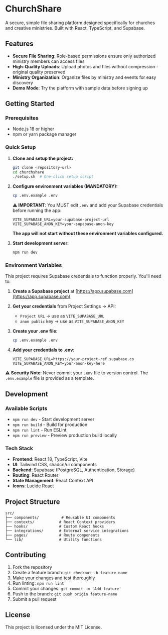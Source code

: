 
# ChurchShare

A secure, simple file sharing platform designed specifically for churches and creative ministries. Built with React, TypeScript, and Supabase.

## Features

- **Secure File Sharing**: Role-based permissions ensure only authorized ministry members can access files
- **High-Quality Uploads**: Upload photos and files without compression - original quality preserved
- **Ministry Organization**: Organize files by ministry and events for easy discovery
- **Demo Mode**: Try the platform with sample data before signing up

## Getting Started

### Prerequisites

- Node.js 18 or higher
- npm or yarn package manager

### Quick Setup

1. **Clone and setup the project:**
   ```bash
   git clone <repository-url>
   cd churchshare
   ./setup.sh  # One-click setup script
   ```

2. **Configure environment variables (MANDATORY):**
   ```bash
   cp .env.example .env
   ```
   
   **⚠️ IMPORTANT**: You MUST edit `.env` and add your Supabase credentials before running the app:
   ```env
   VITE_SUPABASE_URL=your-supabase-project-url
   VITE_SUPABASE_ANON_KEY=your-supabase-anon-key
   ```
   
   **The app will not start without these environment variables configured.**

3. **Start development server:**
   ```bash
   npm run dev
   ```

### Environment Variables

This project requires Supabase credentials to function properly. You'll need to:

1. **Create a Supabase project** at [https://app.supabase.com](https://app.supabase.com)

2. **Get your credentials** from Project Settings → API:
   - `Project URL` → use as `VITE_SUPABASE_URL`
   - `anon public` key → use as `VITE_SUPABASE_ANON_KEY`

3. **Create your .env file:**
   ```bash
   cp .env.example .env
   ```

4. **Add your credentials to .env:**
   ```env
   VITE_SUPABASE_URL=https://your-project-ref.supabase.co
   VITE_SUPABASE_ANON_KEY=your-anon-key-here
   ```

⚠️ **Security Note**: Never commit your `.env` file to version control. The `.env.example` file is provided as a template.

## Development

### Available Scripts

- `npm run dev` - Start development server
- `npm run build` - Build for production
- `npm run lint` - Run ESLint
- `npm run preview` - Preview production build locally

### Tech Stack

- **Frontend**: React 18, TypeScript, Vite
- **UI**: Tailwind CSS, shadcn/ui components
- **Backend**: Supabase (PostgreSQL, Authentication, Storage)
- **Routing**: React Router
- **State Management**: React Context API
- **Icons**: Lucide React

## Project Structure

```
src/
├── components/          # Reusable UI components
├── contexts/           # React Context providers
├── hooks/              # Custom React hooks
├── integrations/       # External service integrations
├── pages/              # Route components
└── lib/                # Utility functions
```

## Contributing

1. Fork the repository
2. Create a feature branch: `git checkout -b feature-name`
3. Make your changes and test thoroughly
4. Run linting: `npm run lint`
5. Commit your changes: `git commit -m 'Add feature'`
6. Push to the branch: `git push origin feature-name`
7. Submit a pull request

## License

This project is licensed under the MIT License.

